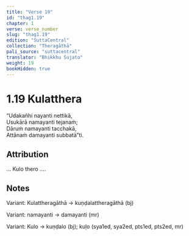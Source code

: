 ```yaml
---
title: "Verse 19"
id: "thag1.19"
chapter: 1
verse: verse_number
slug: "thag1.19"
edition: "SuttaCentral"
collection: "Theragāthā"
pali_source: "suttacentral"
translator: "Bhikkhu Sujato"
weight: 19
bookHidden: true
---
```


# 1.19 Kulatthera

“Udakañhi nayanti nettikā,  
Usukārā namayanti tejanaṁ;  
Dāruṁ namayanti tacchakā,  
Attānaṁ damayanti subbatā”ti.  

## Attribution

… Kulo thero ….  

## Notes

Variant: Kulattheragāthā → kuṇḍalattheragāthā (bj)

Variant: namayanti → damayanti (mr)

Variant: Kulo → kuṇḍalo (bj); kuḷo (sya1ed, sya2ed, pts1ed, pts2ed, mr)